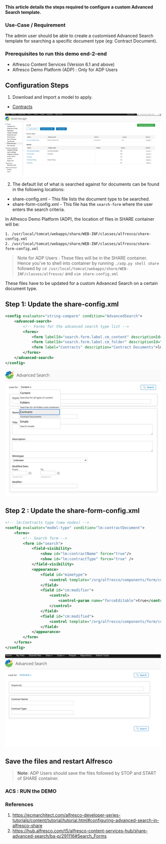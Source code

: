 #### This article details the steps required to configure a custom Advanced Search template.

### Use-Case / Requirement
The admin user should be able to create a customised Advanced Search template for searching a specific document type (eg: Contract Document).

### Prerequisites to run this demo end-2-end

* Alfresco Content Services (Version 6.1 and above)
* Alfresco Demo Platform (ADP) : Only for ADP Users

## Configuration Steps
1. Download and Import a model to apply.
* [Contracts](assets/CLM.zip)

![model-manager](assets/1.png)

2. The default list of what is searched against for documents can be found in the following locations:

* share-config.xml - This file lists the document type to be searched.
* share-form-config.xml - This file has the `search-form` where the user enters the search criteria.


In Alfresco Demo Platform (ADP), the location of files in SHARE container will be: 

```
1. /usr/local/tomcat/webapps/share/WEB-INF/classes/alfresco/share-config.xml
2. /usr/local/tomcat/webapps/share/WEB-INF/classes/alfresco/share-form-config.xml
```
> Note for ADP Users : These files will be in the SHARE container. Hence you've to shell into container by running `./adp.py shell share` followed by `cd /usr/local/tomcat/webapps/share/WEB-INF/classes/alfresco/` and `vim share-config.xml`

These files have to be updated for a custom Advanced Search on a certain document type.


## Step 1: Update the share-config.xml
``` xml
<config evaluator="string-compare" condition="AdvancedSearch">
    <advanced-search>
        <!-- Forms for the advanced search type list -->
        <forms>
            <form labelId="search.form.label.cm_content" descriptionId="search.form.desc.cm_content">cm:content</form>
            <form labelId="search.form.label.cm_folder" descriptionId="search.form.desc.cm_folder">cm:folder</form>            
            <form label="Contracts" description="Contract Documents">lm:contractDocument</form>
        </forms>
    </advanced-search>
</config>
```
![search-by-doc-type](assets/2.png)

## Step 2 : Update the share-form-config.xml
``` xml
<!-- lm:Contracts type (new nodes) -->
<config evaluator="model-type" condition="lm:contractDocument">
    <forms>
        <!-- Search form -->
        <form id="search">
            <field-visibility>
                <show id="lm:contractName" force="true"/>
                <show id="lm:contractType" force="true" />
            </field-visibility>
            <appearance>
                <field id="mimetype">
                    <control template="/org/alfresco/components/form/controls/mimetype.ftl" />
                </field>
                <field id="cm:modifier">
                    <control>
                        <control-param name="forceEditable">true</control-param>
                    </control>
                </field>
                <field id="cm:modified">
                    <control template="/org/alfresco/components/form/controls/daterange.ftl" />
                </field>
            </appearance>
        </form>
    </forms>
</config>
```
![search-form-by-doc-type](assets/3.png)



## Save the files and restart Alfresco
> **Note**: ADP Users should save the files followed by STOP and START of SHARE container.


### ACS : RUN the DEMO



### References
1. https://ecmarchitect.com/alfresco-developer-series-tutorials/content/tutorial/tutorial.html#configuring-advanced-search-in-alfresco-share
2. https://hub.alfresco.com/t5/alfresco-content-services-hub/share-advanced-search/ba-p/291116#Search_Forms